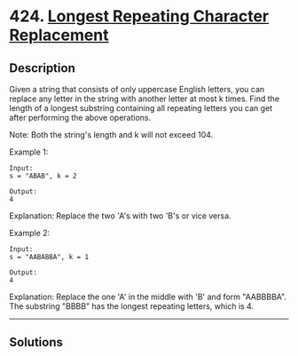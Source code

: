 # 424. [Longest Repeating Character Replacement](https://leetcode.com/problems/longest-repeating-character-replacement/)

## Description
Given a string that consists of only uppercase English letters, you can replace any letter in the string with another letter at most k times. Find the length of a longest substring containing all repeating letters you can get after performing the above operations.

Note:
Both the string's length and k will not exceed 104.

Example 1:
```
Input:
s = "ABAB", k = 2

Output:
4
```
Explanation:
Replace the two 'A's with two 'B's or vice versa.

Example 2:
```
Input:
s = "AABABBA", k = 1

Output:
4
```
Explanation:
Replace the one 'A' in the middle with 'B' and form "AABBBBA".
The substring "BBBB" has the longest repeating letters, which is 4.

******
## Solutions
### 
